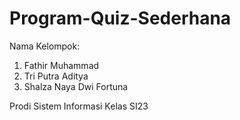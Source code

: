 # Program-Quiz-Sederhana
Nama Kelompok: 
1. Fathir Muhammad
2. Tri Putra Aditya 
3. Shalza Naya Dwi Fortuna

Prodi Sistem Informasi
Kelas SI23
